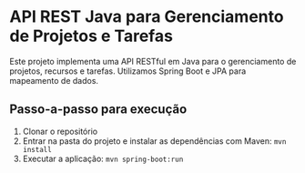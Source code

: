 # API REST Java para Gerenciamento de Projetos e Tarefas

Este projeto implementa uma API RESTful em Java para o gerenciamento de projetos, recursos e tarefas. Utilizamos Spring Boot e JPA para mapeamento de dados.

## Passo-a-passo para execução

1. Clonar o repositório
2. Entrar na pasta do projeto e instalar as dependências com Maven:
   `mvn install`
3. Executar a aplicação:
   `mvn spring-boot:run`

